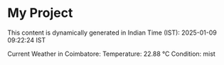# My Project

This content is dynamically generated in Indian Time (IST): 2025-01-09 09:22:24 IST


Current Weather in Coimbatore:
Temperature: 22.88 °C
Condition: mist
